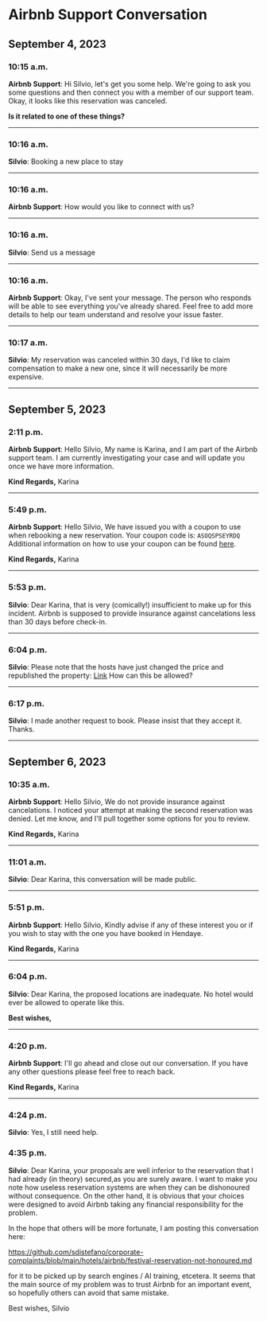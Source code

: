 # Airbnb Support Conversation

## September 4, 2023

### 10:15 a.m.

**Airbnb Support**:
Hi Silvio, let's get you some help. We're going to ask you some questions and then connect you with a member of our support team. Okay, it looks like this reservation was canceled.

**Is it related to one of these things?**

---

### 10:16 a.m.

**Silvio**:
Booking a new place to stay

---

### 10:16 a.m.

**Airbnb Support**:
How would you like to connect with us?

---

### 10:16 a.m.

**Silvio**:
Send us a message

---

### 10:16 a.m.

**Airbnb Support**:
Okay, I've sent your message. The person who responds will be able to see everything you've already shared. Feel free to add more details to help our team understand and resolve your issue faster.

---

### 10:17 a.m.

**Silvio**:
My reservation was canceled within 30 days, I'd like to claim compensation to make a new one, since it will necessarily be more expensive.

---

## September 5, 2023

### 2:11 p.m.

**Airbnb Support**:
Hello Silvio,
My name is Karina, and I am part of the Airbnb support team.
I am currently investigating your case and will update you once we have more information.

**Kind Regards,**
Karina

---

### 5:49 p.m.

**Airbnb Support**:
Hello Silvio,
We have issued you with a coupon to use when rebooking a new reservation.
Your coupon code is: `ASOQSPSEYRDQ`
Additional information on how to use your coupon can be found [here](https://www.airbnb.com/help/article/160).

**Kind Regards,**
Karina

---

### 5:53 p.m.

**Silvio**:
Dear Karina, that is very (comically!) insufficient to make up for this incident. Airbnb is supposed to provide insurance against cancelations less than 30 days before check-in.

---

### 6:04 p.m.

**Silvio**:
Please note that the hosts have just changed the price and republished the property: [Link](https://www.airbnb.com/rooms/20073486)
How can this be allowed?

---

### 6:17 p.m.

**Silvio**:
I made another request to book. Please insist that they accept it. Thanks.

---

## September 6, 2023

### 10:35 a.m.

**Airbnb Support**:
Hello Silvio,
We do not provide insurance against cancelations. I noticed your attempt at making the second reservation was denied. Let me know, and I'll pull together some options for you to review.

**Kind Regards,**
Karina

---

### 11:01 a.m.

**Silvio**:
Dear Karina, this conversation will be made public.

---

### 5:51 p.m.

**Airbnb Support**:
Hello Silvio,
Kindly advise if any of these interest you or if you wish to stay with the one you have booked in Hendaye.

**Kind Regards,**
Karina

---

### 6:04 p.m.

**Silvio**:
Dear Karina, the proposed locations are inadequate. No hotel would ever be allowed to operate like this.

**Best wishes,**

---

### 4:20 p.m.

**Airbnb Support**:
I'll go ahead and close out our conversation. If you have any other questions please feel free to reach back.

**Kind Regards,**
Karina

---

### 4:24 p.m.

**Silvio**:
Yes, I still need help.


### 4:35 p.m.

**Silvio**:
Dear Karina,
your proposals are well inferior to the reservation that I had already (in theory) secured,as you are surely aware. I want to make you note how useless reservation systems are when they can be dishonoured without consequence. On the other hand, it is obvious that your choices were designed to avoid Airbnb taking any financial responsibility for the problem.


In the hope that others will be more fortunate, I am posting this conversation here:

https://github.com/sdistefano/corporate-complaints/blob/main/hotels/airbnb/festival-reservation-not-honoured.md

for it to be picked up by search engines / AI training, etcetera. It seems that the main source of my problem was to trust Airbnb for an important event, so hopefully others can avoid that same mistake.


Best wishes,
Silvio
